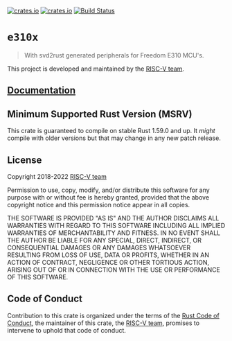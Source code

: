 [![crates.io](https://img.shields.io/crates/d/e310x.svg)](https://crates.io/crates/e310x)
[![crates.io](https://img.shields.io/crates/v/e310x.svg)](https://crates.io/crates/e310x)
[![Build Status](https://travis-ci.org/riscv-rust/e310x.svg?branch=master)](https://travis-ci.org/riscv-rust/e310x)

# `e310x`

> With svd2rust generated peripherals for Freedom E310 MCU's.

This project is developed and maintained by the [RISC-V team][team].

## [Documentation](https://docs.rs/crate/e310x)

## Minimum Supported Rust Version (MSRV)

This crate is guaranteed to compile on stable Rust 1.59.0 and up. It *might*
compile with older versions but that may change in any new patch release.

## License

Copyright 2018-2022 [RISC-V team][team]

Permission to use, copy, modify, and/or distribute this software for any purpose
with or without fee is hereby granted, provided that the above copyright notice
and this permission notice appear in all copies.

THE SOFTWARE IS PROVIDED "AS IS" AND THE AUTHOR DISCLAIMS ALL WARRANTIES WITH
REGARD TO THIS SOFTWARE INCLUDING ALL IMPLIED WARRANTIES OF MERCHANTABILITY AND
FITNESS. IN NO EVENT SHALL THE AUTHOR BE LIABLE FOR ANY SPECIAL, DIRECT,
INDIRECT, OR CONSEQUENTIAL DAMAGES OR ANY DAMAGES WHATSOEVER RESULTING FROM LOSS
OF USE, DATA OR PROFITS, WHETHER IN AN ACTION OF CONTRACT, NEGLIGENCE OR OTHER
TORTIOUS ACTION, ARISING OUT OF OR IN CONNECTION WITH THE USE OR PERFORMANCE OF
THIS SOFTWARE.

## Code of Conduct

Contribution to this crate is organized under the terms of the [Rust Code of
Conduct][CoC], the maintainer of this crate, the [RISC-V team][team], promises
to intervene to uphold that code of conduct.

[CoC]: CODE_OF_CONDUCT.md
[team]: https://github.com/rust-embedded/wg#the-risc-v-team
